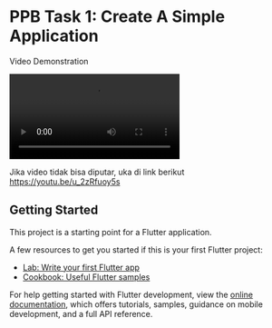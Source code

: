 # PPB Task 1: Create A Simple Application

Video Demonstration

![Video Demo](video3383189246.mp4)

Jika video tidak bisa diputar, uka di link berikut https://youtu.be/u_2zRfuoy5s
## Getting Started

This project is a starting point for a Flutter application.

A few resources to get you started if this is your first Flutter project:

- [Lab: Write your first Flutter app](https://docs.flutter.dev/get-started/codelab)
- [Cookbook: Useful Flutter samples](https://docs.flutter.dev/cookbook)

For help getting started with Flutter development, view the
[online documentation](https://docs.flutter.dev/), which offers tutorials,
samples, guidance on mobile development, and a full API reference.
